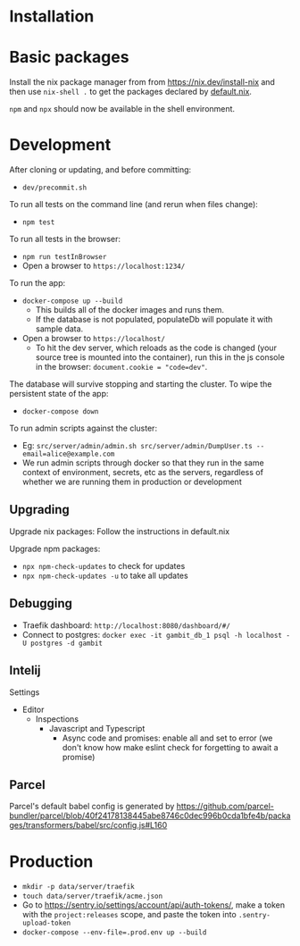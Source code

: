 # Installation

# Basic packages

Install the nix package manager from from https://nix.dev/install-nix and then use `nix-shell .` to get the packages declared by [default.nix](./default.nix).

`npm` and `npx` should now be available in the shell environment.

# Development

After cloning or updating, and before committing:

- `dev/precommit.sh`

To run all tests on the command line (and rerun when files change):

- `npm test`

To run all tests in the browser:

- `npm run testInBrowser`
- Open a browser to `https://localhost:1234/`

To run the app:
- `docker-compose up --build`
  - This builds all of the docker images and runs them.
  - If the database is not populated, populateDb will populate it with sample data.
- Open a browser to `https://localhost/`
  - To hit the dev server, which reloads as the code is changed (your source tree is mounted into the container), run this in the js console in the browser: `document.cookie = "code=dev"`.

The database will survive stopping and starting the cluster. To wipe the persistent state of the app:
- `docker-compose down`

To run admin scripts against the cluster:
- Eg: `src/server/admin/admin.sh src/server/admin/DumpUser.ts --email=alice@example.com`
- We run admin scripts through docker so that they run in the same context of environment, secrets, etc as the servers, regardless of whether we are running them in production or development

## Upgrading

Upgrade nix packages: Follow the instructions in default.nix

Upgrade npm packages:
- `npx npm-check-updates` to check for updates
- `npx npm-check-updates -u` to take all updates

## Debugging

- Traefik dashboard: `http://localhost:8080/dashboard/#/`
- Connect to postgres: `docker exec -it gambit_db_1 psql -h localhost -U postgres -d gambit`

## Intelij

Settings
- Editor
  - Inspections
    - Javascript and Typescript
      - Async code and promises: enable all and set to error (we don't know how
        make eslint check for forgetting to await a promise)

## Parcel

Parcel's default babel config is generated by https://github.com/parcel-bundler/parcel/blob/40f24178138445abe8746c0dec996b0cda1bfe4b/packages/transformers/babel/src/config.js#L160

# Production

- `mkdir -p data/server/traefik`
- `touch data/server/traefik/acme.json`
- Go to https://sentry.io/settings/account/api/auth-tokens/, make a token with
  the `project:releases` scope, and paste the token into `.sentry-upload-token`
- `docker-compose --env-file=.prod.env up --build`
